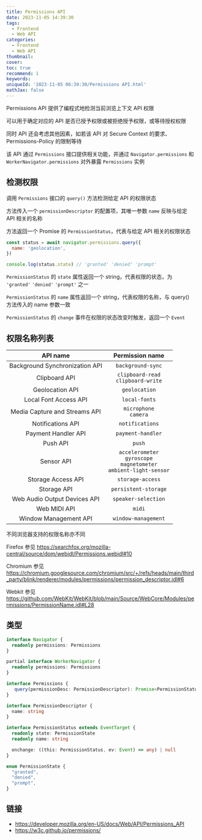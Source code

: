 ```yaml
---
title: Permissions API
date: 2023-11-05 14:39:30
tags:
  - Frontend
  - Web API
categories:
  - Frontend
  - Web API
thumbnail:
cover:
toc: true
recommend: 1
keywords:
uniqueId: '2023-11-05 06:39:30/Permissions API.html'
mathJax: false
---
```


Permissions API 提供了编程式地检测当前浏览上下文 API 权限

可以用于确定对应的 API 是否已授予权限或被拒绝授予权限，或等待授权权限

同时 API 还会考虑其他因素，如若该 API 对 Secure Context 的要求、Permissions-Policy 的限制等待

该 API 通过 `Permissions` 接口提供相关功能，并通过 `Navigator.permissions` 和 `WorkerNavigator.permissions` 对外暴露 `Permissions` 实例

## 检测权限

调用 `Permissions` 接口的 `query()` 方法检测给定 API 的权限状态

方法传入一个 `permissionDescriptor` 的配置项，其唯一参数 `name` 反映与给定 API 相关的名称

方法返回一个 Promise 的 `PermissionStatus`，代表与给定 API 相关的权限状态

```js
const status = await navigator.permissions.query({
  name: 'geolocation',
})

console.log(status.state) // 'granted' 'denied' 'prompt'
```

`PermissionStatus` 的 `state` 属性返回一个 string，代表权限的状态，为 `'granted'` `'denied'` `'prompt'` 之一

`PermissionStatus` 的 `name` 属性返回一个 string，代表权限的名称，与 query() 方法传入的 name 参数一致

`PermissionStatus` 的 `change` 事件在权限的状态改变时触发，返回一个 `Event`

## 权限名称列表

|                  API name                   |                                Permission name                                |
|:-------------------------------------------:|:-----------------------------------------------------------------------------:|
|       Background Synchronization API        |                               `background-sync`                               |
|                Clipboard API                |                    `clipboard-read`<br/>`clipboard-write`                     |
|               Geolocation API               |                                 `geolocation`                                 |
|            Local Font Access API            |                                 `local-fonts`                                 |
|        Media Capture and Streams API        |                           `microphone`<br/>`camera`                           |
|              Notifications API              |                                `notifications`                                |
|             Payment Handler API             |                               `payment-handler`                               |
|                  Push API                   |                                    `push`                                     |
|                 Sensor API                  | `accelerometer`<br/>`gyroscope`<br/>`magnetometer`<br/>`ambient-light-sensor` |
|             Storage Access API              |                               `storage-access`                                |
|                 Storage API                 |                             `persistent-storage`                              |
|        Web Audio Output Devices API         |                              `speaker-selection`                              |
|                Web MIDI API                 |                                    `midi`                                     |
|            Window Management API            |                              `window-management`                              |

不同浏览器支持的权限名称亦不同

Firefox 参见 <https://searchfox.org/mozilla-central/source/dom/webidl/Permissions.webidl#10>

Chromium 参见 <https://chromium.googlesource.com/chromium/src/+/refs/heads/main/third_party/blink/renderer/modules/permissions/permission_descriptor.idl#6>

Webkit 参见 <https://github.com/WebKit/WebKit/blob/main/Source/WebCore/Modules/permissions/PermissionName.idl#L28>

## 类型

```ts
interface Navigator {
  readonly permissions: Permissions
}

partial interface WorkerNavigator {
  readonly permissions: Permissions
}

interface Permissions {
   query(permissionDesc: PermissionDescriptor): Promise<PermissionStatus>
}

interface PermissionDescriptor {
  name: string
}

interface PermissionStatus extends EventTarget {
  readonly state: PermissionState
  readonly name: string

  onchange: ((this: PermissionStatus, ev: Event) => any) | null
}

enum PermissionState {
  "granted",
  "denied",
  "prompt",
}
```

## 链接

* <https://developer.mozilla.org/en-US/docs/Web/API/Permissions_API>
* <https://w3c.github.io/permissions/>
